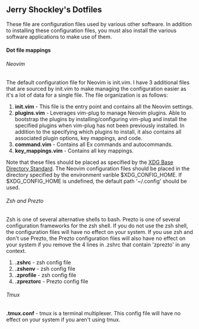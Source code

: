 ## Jerry Shockley's Dotfiles 

These file are configuration files used by various other software. In addition to
installing these configuration files, you must also install the various software 
applications to make use of them.


#### Dot file mappings

###### Neovim
The default configuration file for Neovim is init.vim. I have 3 additional files 
that are sourced by init.vim to make managing the configuration easier as it's a 
lot of data for a single file. The file organization is as follows:

1. **init.vim** - This file is the entry point and contains all the Neovim settings.
1. **plugins.vim** - Leverages vim-plug to manage Neovim plugins. Able to bootstrap
the plugins by installing/configuring vim-plug and install the specified
plugins when vim-plug has not been previously installed. In addition to the 
specifying which plugins to install, it also contains all associated plugin options, key mappings, and code. 
1. **command.vim** - Contains all Ex commands and autocommands.
1. **key_mappings.vim** - Contains all key mappings.

Note that these files should be placed as specified by the [XDG Base Directory Standard](https://standards.freedesktop.org/basedir-spec/basedir-spec-latest.html).
The Neovim configuration files should be placed in the directory specified by the
environment varible $XDG_CONFIG_HOME. If $XDG_CONFIG_HOME is undefined, the default 
path '~/.config' should be used.

###### Zsh and Prezto

Zsh is one of several alternative shells to bash. Prezto is one of several 
configuration frameworks for the zsh shell. If you do not use the zsh shell, 
the configuration files will have no effect on your system. If you use zsh and 
don't use Prezto, the Prezto configuration files will also have no effect on
your system if you remove the 4 lines in .zshrc that contain 'zprezto' in any
context.

1. **.zshrc** - zsh config file
1. **.zshenv** - zsh config file
1. **.zprofile** - zsh config file
1. **.zpreztorc** - Prezto config file

###### Tmux

**.tmux.conf** - tmux is a terminal multiplexer. This config file will have
no effect on your system if you aren't using tmux.
